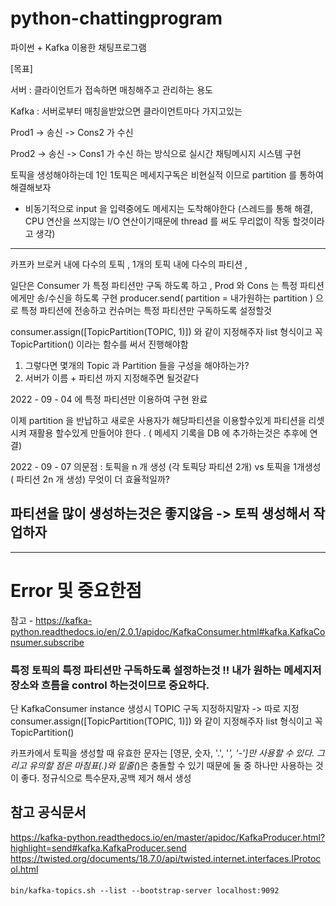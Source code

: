 # python-chattingprogram
파이썬 + Kafka  이용한 채팅프로그램


[목표]

서버 : 클라이언트가 접속하면 매칭해주고 관리하는 용도

Kafka : 서버로부터 매칭을받았으면 클라이언트마다 가지고있는

Prod1 ->  송신 -> Cons2 가 수신

Prod2 ->  송신 -> Cons1 가 수신 하는 방식으로 실시간 채팅메시지 시스템 구현 


토픽을 생성해야하는데 1인 1토픽은 메세지구독은 비현실적 이므로 partition 를 통하여 해결해보자

+ 비동기적으로 input 을 입력중에도 메세지는 도착해야한다 (스레드를 통해 해결, CPU 연산을 쓰지않는 I/O 연산이기때문에 thread 를 써도 무리없이 작동 할것이라고 생각)

-------------------------------------------------

카프카 브로커 내에 다수의 토픽 , 1개의 토픽 내에 다수의 파티션 ,

일단은 Consumer 가 특정 파티션만 구독 하도록 하고 , Prod 와 Cons 는 특정 파티션 에게만 송/수신을 하도록 구현
producer.send( partition = 내가원하는 partition ) 으로 특정 파티션에 전송하고 컨슈머는 특정 파티션만 구독하도록 설정할것 

consumer.assign([TopicPartition(TOPIC, 1)]) 와 같이 지정해주자 list 형식이고 꼭 TopicPartition() 이라는 함수를 써서 진행해야함



1. 그렇다면 몇개의 Topic 과 Partition 들을 구성을 해야하는가? 
2. 서버가 이름 + 파티션 까지 지정해주면 될것같다


2022 - 09 - 04 에 특정 파티션만 이용하여 구현 완료 

이제 partition 을 반납하고 새로운 사용자가 해당파티션을 이용할수있게 파티션을 리셋시켜 재활용 할수있게 만들어야 한다 . ( 메세지 기록을 DB 에 추가하는것은 추후에 연결) 

2022 - 09 - 07 
의문점 : 토픽을 n 개 생성 (각 토픽당 파티션 2개) vs 토픽을 1개생성 ( 파티션 2n 개 생성) 무엇이 더 효율적일까? 
## 파티션을 많이 생성하는것은 좋지않음 -> 토픽 생성해서 작업하자

----------------------------------------------------
# Error 및 중요한점 
참고 - https://kafka-python.readthedocs.io/en/2.0.1/apidoc/KafkaConsumer.html#kafka.KafkaConsumer.subscribe

### 특정 토픽의 특정 파티션만  구독하도록 설정하는것 !! 내가 원하는 메세지저장소와 흐름을 control 하는것이므로 중요하다. 
단 KafkaConsumer instance 생성시  TOPIC 구독 지정하지말자 -> 따로 지정
consumer.assign([TopicPartition(TOPIC, 1)]) 와 같이 지정해주자 list 형식이고 꼭 TopicPartition()


카프카에서 토픽을 생성할 때 유효한 문자는 [영문, 숫자, '.', '_', '-']만 사용할 수 있다. 그리고 유의할 점은 마침표(.)와 밑줄(_)은 충돌할 수 있기 때문에 둘 중 하나만 사용하는 것이 좋다.
정규식으로 특수문자,공백 제거 해서 생성



## 참고 공식문서

https://kafka-python.readthedocs.io/en/master/apidoc/KafkaProducer.html?highlight=send#kafka.KafkaProducer.send
https://twisted.org/documents/18.7.0/api/twisted.internet.interfaces.IProtocol.html



####
```
bin/kafka-topics.sh --list --bootstrap-server localhost:9092
```

